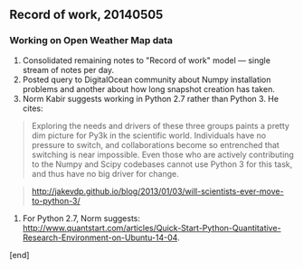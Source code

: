 ## Record of work, 20140505

### Working on Open Weather Map data

 1. Consolidated remaining notes to "Record of work" model — single stream of notes per day.
 1. Posted query to DigitalOcean community about Numpy installation problems and another about how long snapshot creation has taken.
 1. Norm Kabir suggests working in Python 2.7 rather than Python 3. He cites:

   > Exploring the needs and drivers of these three groups paints a pretty
dim picture for Py3k in the scientific world. Individuals have no
pressure to switch, and collaborations become so entrenched that
switching is near impossible. Even those who are actively contributing
to the Numpy and Scipy codebases cannot use Python 3 for this task,
and thus have no big driver for change.

   > http://jakevdp.github.io/blog/2013/01/03/will-scientists-ever-move-to-python-3/
 
 1. For Python 2.7, Norm suggests: http://www.quantstart.com/articles/Quick-Start-Python-Quantitative-Research-Environment-on-Ubuntu-14-04.

[end]
